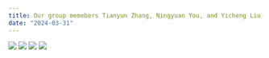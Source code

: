 ```yaml
---
title: Our group memebers Tianyun Zhang, Ningyuan You, and Yicheng Liu were invited to give a speech in National Genome Informatics Conference (NGIC) 2024.
date: "2024-03-31"
---
```


![](/images/photo/photo240331_1.jpg)
![](/images/photo/photo240331_2.jpg)
![](/images/photo/photo240331_3.jpg)
![](/images/photo/photo240331_4.jpg)
